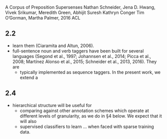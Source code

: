 A Corpus of Preposition Supersenses
Nathan Schneider, Jena D. Hwang, Vivek Srikumar, Meredith Green, Abhijit Suresh
  Kathryn Conger Tim O’Gorman, Martha Palmer,
2016 ACL

## 2.2
* learn them (Ciaramita and Altun, 2006).
* full-sentence noun and verb taggers have been built for several languages
  (Segond et al., 1997; Johannsen et al., 2014; Picca et al., 2008; Martínez
  Alonso et al., 2015; Schneider et al., 2013, 2016). They are
  * typically implemented as sequence taggers. In the present work, we extend a
## 2.4
* hierarchical structure will be useful for
  * comparing against other annotation schemes which operate at different
    levels of granularity, as we do in §4 below. We expect that it will also
  * supervised classifiers to learn ... when faced with sparse training data.
